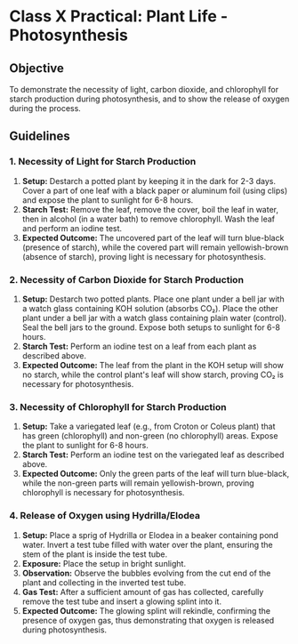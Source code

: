 # Class X Practical: Plant Life - Photosynthesis

## Objective
To demonstrate the necessity of light, carbon dioxide, and chlorophyll for starch production during photosynthesis, and to show the release of oxygen during the process.

## Guidelines

### 1. Necessity of Light for Starch Production
1.  **Setup:** Destarch a potted plant by keeping it in the dark for 2-3 days. Cover a part of one leaf with a black paper or aluminum foil (using clips) and expose the plant to sunlight for 6-8 hours.
2.  **Starch Test:** Remove the leaf, remove the cover, boil the leaf in water, then in alcohol (in a water bath) to remove chlorophyll. Wash the leaf and perform an iodine test.
3.  **Expected Outcome:** The uncovered part of the leaf will turn blue-black (presence of starch), while the covered part will remain yellowish-brown (absence of starch), proving light is necessary for photosynthesis.

### 2. Necessity of Carbon Dioxide for Starch Production
1.  **Setup:** Destarch two potted plants. Place one plant under a bell jar with a watch glass containing KOH solution (absorbs CO₂). Place the other plant under a bell jar with a watch glass containing plain water (control). Seal the bell jars to the ground. Expose both setups to sunlight for 6-8 hours.
2.  **Starch Test:** Perform an iodine test on a leaf from each plant as described above.
3.  **Expected Outcome:** The leaf from the plant in the KOH setup will show no starch, while the control plant's leaf will show starch, proving CO₂ is necessary for photosynthesis.

### 3. Necessity of Chlorophyll for Starch Production
1.  **Setup:** Take a variegated leaf (e.g., from Croton or Coleus plant) that has green (chlorophyll) and non-green (no chlorophyll) areas. Expose the plant to sunlight for 6-8 hours.
2.  **Starch Test:** Perform an iodine test on the variegated leaf as described above.
3.  **Expected Outcome:** Only the green parts of the leaf will turn blue-black, while the non-green parts will remain yellowish-brown, proving chlorophyll is necessary for photosynthesis.

### 4. Release of Oxygen using Hydrilla/Elodea
1.  **Setup:** Place a sprig of Hydrilla or Elodea in a beaker containing pond water. Invert a test tube filled with water over the plant, ensuring the stem of the plant is inside the test tube.
2.  **Exposure:** Place the setup in bright sunlight.
3.  **Observation:** Observe the bubbles evolving from the cut end of the plant and collecting in the inverted test tube.
4.  **Gas Test:** After a sufficient amount of gas has collected, carefully remove the test tube and insert a glowing splint into it.
5.  **Expected Outcome:** The glowing splint will rekindle, confirming the presence of oxygen gas, thus demonstrating that oxygen is released during photosynthesis.